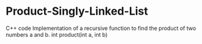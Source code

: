 # Product-Singly-Linked-List
C++ code Implementation of a recursive function to find the product of two numbers a and b.  int product(int a, int b) 
